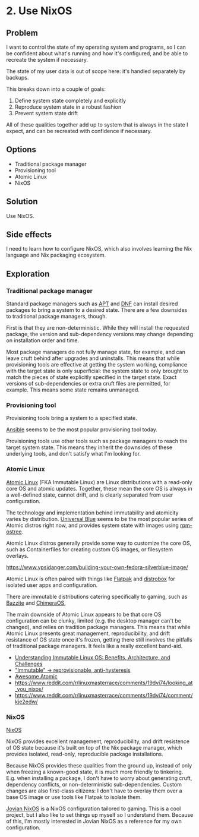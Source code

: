 # 2. Use NixOS

## Problem

I want to control the state of my operating system and programs,
so I can be confident about what's running and how it's configured, and
be able to recreate the system if necessary.

The state of my user data is out of scope here: it's handled separately by backups.

This breaks down into a couple of goals:

1. Define system state completely and explicitly
2. Reproduce system state in a robust fashion
3. Prevent system state drift

All of these qualities together add up to system that is always in the state I expect,
and can be recreated with confidence if necessary.

## Options

- Traditional package manager
- Provisioning tool
- Atomic Linux
- NixOS

## Solution

Use NixOS.

## Side effects

I need to learn how to configure NixOS,
which also involves learning the Nix language and Nix packaging ecosystem.

## Exploration

### Traditional package manager

Standard package managers such as [APT](<https://en.wikipedia.org/wiki/APT_(software)>) and [DNF](<https://en.wikipedia.org/wiki/DNF_(software)>)
can install desired packages to bring a system to a desired state.
There are a few downsides to traditional package managers, though.

First is that they are non-deterministic. While they will install the requested package, the version and sub-dependency versions
may change depending on installation order and time.

Most package managers do not fully manage state, for example, and can leave cruft behind after upgrades and uninstalls.
This means that while provisioning tools are effective at getting the system working, compliance with the target state is only superficial:
the system state to only brought to match the pieces of state explicitly specified in the target state.
Exact versions of sub-dependencies or extra cruft files are permitted, for example.
This means some state remains unmanaged.

### Provisioning tool

Provisioning tools bring a system to a specified state.

[Ansible](https://www.ansible.com/) seems to be the most popular provisioning tool today.

Provisioning tools use other tools such as package managers to reach the target system state.
This means they inherit the downsides of these underlying tools, and don't satisfy what I'm looking for.

### Atomic Linux

[Atomic Linux](https://github.com/Malix-Labs/Awesome-Atomic) (FKA Immutable Linux) are
Linux distributions with a read-only core OS and atomic updates.
Together, these mean the core OS is always in a well-defined state, cannot drift,
and is clearly separated from user configuration.

The technology and implementation behind immutability and atomicity varies by distribution.
[Universal Blue](<https://en.wikipedia.org/wiki/DNF_(software)>) seems to be the most popular series of Atomic distros right now,
and provides system state with images using [rpm-ostree](https://github.com/coreos/rpm-ostree).

Atomic Linux distros generally provide some way to customize the core OS,
such as Containerfiles for creating custom OS images, or filesystem overlays.

https://www.ypsidanger.com/building-your-own-fedora-silverblue-image/

Atomic Linux is often paired with things like [Flatpak](https://flatpak.org/)
and [distrobox](https://distrobox.it/) for isolated user apps and configuration.

There are immutable distributions catering specifically to gaming,
such as [Bazzite](https://bazzite.gg/) and [ChimeraOS](https://chimeraos.org/),

The main downside of Atomic Linux appears to be that core OS configuration can be
clunky, limited (e.g. the desktop manager can't be changed), and relies on tradition package managers.
This means that while Atomic Linux presents great management, reproducibility, and drift resistance of OS state
once it's frozen, getting there still involves the pitfalls of traditional package managers.
It feels like a really excellent band-aid.

- [Understanding Immutable Linux OS: Benefits, Architecture, and Challenges](https://kairos.io/blog/2023/03/22/understanding-immutable-linux-os-benefits-architecture-and-challenges/)
- ["Immutable" → reprovisionable, anti-hysteresis](https://blog.verbum.org/2020/08/22/immutable-%e2%86%92-reprovisionable-anti-hysteresis/)
- [Awesome Atomic](https://github.com/Malix-Labs/awesome_atomic)
- https://www.reddit.com/r/linuxmasterrace/comments/19dvi74/looking_at_you_nixos/
- https://www.reddit.com/r/linuxmasterrace/comments/19dvi74/comment/kje2edw/

### NixOS

[NixOS](https://nixos.org/)

NixOS provides excellent management, reproducibility, and drift resistence of OS state
because it's built on top of the Nix package manager,
which provides isolated, read-only, reproducible package installations.

Because NixOS provides these qualities from the ground up,
instead of only when freezing a known-good state,
it is much more friendly to tinkering.
E.g. when installing a package, I don't have to worry about generating cruft,
dependency conflicts, or non-deterministic sub-dependencies.
Custom changes are also first-class citizens: I don't have to overlay them over a base OS image
or use tools like Flatpak to isolate them.

[Jovian NixOS](https://github.com/Jovian-Experiments/Jovian-NixOS) is a NixOS configuration tailored to gaming.
This is a cool project, but I also like to set things up myself so I understand them.
Because of this, I'm mostly interested in Jovian NixOS as a reference for my own configuration.
